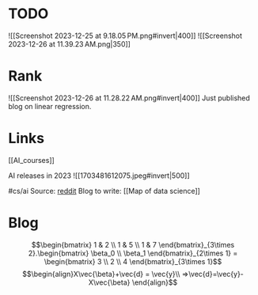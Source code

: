 # TODO
![[Screenshot 2023-12-25 at 9.18.05 PM.png#invert|400]]
![[Screenshot 2023-12-26 at 11.39.23 AM.png|350]]

# Rank
![[Screenshot 2023-12-26 at 11.28.22 AM.png#invert|400]]
Just published blog on linear regression.
# Links
[[AI_courses]]

AI releases in 2023
![[1703481612075.jpeg#invert|500]]

#cs/ai 
Source: [reddit](https://www.reddit.com/r/artificial/comments/18p4qwb/the_most_remarkable_ai_releases_of_2023/?share_id=HVXCwOGGTbsoayDYQxJHX&utm_content=2&utm_medium=ios_app&utm_name=ioscss&utm_source=share&utm_term=1)
Blog to write: [[Map of data science]]

# Blog
$$\begin{bmatrix}
1 & 2 \\
1 & 5  \\
1 & 7 
\end{bmatrix}_{3\times 2}.\begin{bmatrix}
\beta_0 \\
\beta_1 
\end{bmatrix}_{2\times 1} = \begin{bmatrix}
3 \\
2 \\
4
\end{bmatrix}_{3\times 1}$$
$$\begin{align}X\vec{\beta}+\vec{d} = \vec{y}\\
=>\vec{d}=\vec{y}-X\vec{\beta}
\end{align}$$
